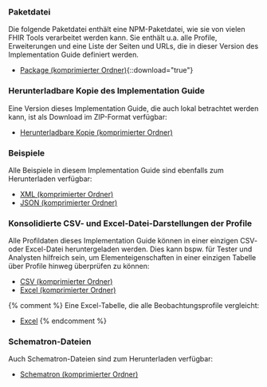 ### Paketdatei

Die folgende Paketdatei enthält eine NPM-Paketdatei, wie sie von vielen FHIR Tools verarbeitet werden kann. Sie enthält u.a. alle Profile, Erweiterungen und eine Liste der Seiten und URLs, die in dieser Version des Implementation Guide definiert werden.

- [Package (komprimierter Ordner)](package.tgz){::download="true"}

### Herunterladbare Kopie des Implementation Guide

Eine Version dieses Implementation Guide, die auch lokal betrachtet werden kann, ist als Download im ZIP-Format verfügbar:

- [Herunterladbare Kopie (komprimierter Ordner)](full-ig.zip)

### Beispiele

Alle Beispiele in diesem Implementation Guide sind ebenfalls zum Herunterladen verfügbar:

- [XML (komprimierter Ordner)](examples.xml.zip)
- [JSON (komprimierter Ordner)](examples.json.zip)

### Konsolidierte CSV- und Excel-Datei-Darstellungen der Profile

Alle Profildaten dieses Implementation Guide können in einer einzigen CSV- oder Excel-Datei heruntergeladen werden. Dies kann bspw. für Tester und Analysten hilfreich sein, um Elementeigenschaften in einer einzigen Tabelle über Profile hinweg überprüfen zu können:

- [CSV (komprimierter Ordner)](csvs.zip)
- [Excel (komprimierter Ordner)](excels.zip)

{% comment %}
Eine Excel-Tabelle, die alle Beobachtungsprofile vergleicht:

- [Excel](observations-summary.xlsx)
{% endcomment %}

### Schematron-Dateien

Auch Schematron-Dateien sind zum Herunterladen verfügbar:

- [Schematron (komprimierter Ordner)](schematrons.zip)
